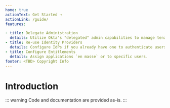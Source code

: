 ```yaml
---
home: true
actionText: Get Started →
actionLink: /guide/
features:

- title: Delegate Administration
  details: Utilize Okta's "delegated" admin capabilities to manage tenants.
- title: Re-use Identity Providers
  details: Configure IdPs if you already have one to authenticate users.
- title: Configure Entitlements
  details: Assign applications `en masse` or to specific users.
footer: <TBD> Copyright Info
---
```

# Introduction

::: warning 
Code and documentation are provided as-is. 
:::

